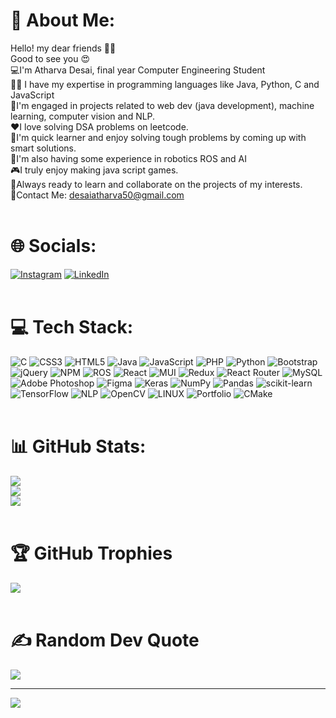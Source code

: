 # 💫 About Me:
Hello! my dear friends 🙋‍♂️<br>Good to see you 😍<br>💻I'm Atharva Desai, final year Computer Engineering Student<br>🧑‍💻 I have my expertise in programming languages like Java, Python, C and JavaScript<br>🧠I'm  engaged in projects related to web dev (java development), machine learning, computer vision and NLP.<br>❤️I love solving DSA problems on leetcode.<br>🌱I'm quick learner and enjoy solving tough problems by coming up with smart solutions.<br>🤖I'm also having some experience in robotics ROS and AI <br>🎮I truly enjoy making java script games.<br>💫Always ready to learn and collaborate on the projects of my interests.<br>📩Contact Me: desaiatharva50@gmail.com<br><br>  

# 🌐 Socials:
[![Instagram](https://img.shields.io/badge/Instagram-%23E4405F.svg?logo=Instagram&logoColor=white)](https://instagram.com/atharva_desai263) [![LinkedIn](https://img.shields.io/badge/LinkedIn-%230077B5.svg?logo=linkedin&logoColor=white)](https://linkedin.com/in/atharva-desai-2642b222a) <br><br>

# 💻 Tech Stack:
![C](https://img.shields.io/badge/c-%2300599C.svg?style=for-the-badge&logo=c&logoColor=white) ![CSS3](https://img.shields.io/badge/css3-%231572B6.svg?style=for-the-badge&logo=css3&logoColor=white) ![HTML5](https://img.shields.io/badge/html5-%23E34F26.svg?style=for-the-badge&logo=html5&logoColor=white) ![Java](https://img.shields.io/badge/java-%23ED8B00.svg?style=for-the-badge&logo=java&logoColor=white) ![JavaScript](https://img.shields.io/badge/javascript-%23323330.svg?style=for-the-badge&logo=javascript&logoColor=%23F7DF1E) ![PHP](https://img.shields.io/badge/php-%23777BB4.svg?style=for-the-badge&logo=php&logoColor=white) ![Python](https://img.shields.io/badge/python-3670A0?style=for-the-badge&logo=python&logoColor=ffdd54) ![Bootstrap](https://img.shields.io/badge/bootstrap-%23563D7C.svg?style=for-the-badge&logo=bootstrap&logoColor=white) ![jQuery](https://img.shields.io/badge/jquery-%230769AD.svg?style=for-the-badge&logo=jquery&logoColor=white) ![NPM](https://img.shields.io/badge/NPM-%23000000.svg?style=for-the-badge&logo=npm&logoColor=white) ![ROS](https://img.shields.io/badge/ros-%230A0FF9.svg?style=for-the-badge&logo=ros&logoColor=white) ![React](https://img.shields.io/badge/react-%2320232a.svg?style=for-the-badge&logo=react&logoColor=%2361DAFB) ![MUI](https://img.shields.io/badge/MUI-%230081CB.svg?style=for-the-badge&logo=material-ui&logoColor=white) ![Redux](https://img.shields.io/badge/redux-%23593d88.svg?style=for-the-badge&logo=redux&logoColor=white) ![React Router](https://img.shields.io/badge/React_Router-CA4245?style=for-the-badge&logo=react-router&logoColor=white) ![MySQL](https://img.shields.io/badge/mysql-%2300f.svg?style=for-the-badge&logo=mysql&logoColor=white) ![Adobe Photoshop](https://img.shields.io/badge/adobephotoshop-%2331A8FF.svg?style=for-the-badge&logo=adobephotoshop&logoColor=white) 	![Figma](https://img.shields.io/badge/figma-%23F24E1E.svg?style=for-the-badge&logo=figma&logoColor=white) ![Keras](https://img.shields.io/badge/Keras-%23D00000.svg?style=for-the-badge&logo=Keras&logoColor=white) ![NumPy](https://img.shields.io/badge/numpy-%23013243.svg?style=for-the-badge&logo=numpy&logoColor=white) ![Pandas](https://img.shields.io/badge/pandas-%23150458.svg?style=for-the-badge&logo=pandas&logoColor=white) ![scikit-learn](https://img.shields.io/badge/scikit--learn-%23F7931E.svg?style=for-the-badge&logo=scikit-learn&logoColor=white) ![TensorFlow](https://img.shields.io/badge/TensorFlow-%23FF6F00.svg?style=for-the-badge&logo=TensorFlow&logoColor=white) ![NLP](https://img.shields.io/badge/NLP-%233776AB.svg?style=for-the-badge&logo=natural-language-processing&logoColor=white) ![OpenCV](https://img.shields.io/badge/OpenCV-%233776AB.svg?style=for-the-badge&logo=opencv&logoColor=white) ![LINUX](https://img.shields.io/badge/Linux-FCC624?style=for-the-badge&logo=linux&logoColor=black) ![Portfolio](https://img.shields.io/badge/Portfolio-%23000000.svg?style=for-the-badge&logo=firefox&logoColor=#FF7139) ![CMake](https://img.shields.io/badge/CMake-%23008FBA.svg?style=for-the-badge&logo=cmake&logoColor=white) <br><br>
# 📊 GitHub Stats:
![](https://github-readme-stats.vercel.app/api?username=atharvadesai1&theme=radical&hide_border=false&include_all_commits=false&count_private=true)<br/>
![](https://github-readme-streak-stats.herokuapp.com/?user=atharvadesai1&theme=radical&hide_border=false)<br/>
![](https://github-readme-stats.vercel.app/api/top-langs/?username=atharvadesai1&theme=radical&hide_border=false&include_all_commits=false&count_private=true&layout=compact) <br><br>

# 🏆 GitHub Trophies
![](https://github-profile-trophy.vercel.app/?username=atharvadesai1&theme=radical&no-frame=false&no-bg=true&margin-w=4) <br><br>

# ✍️ Random Dev Quote
![](https://quotes-github-readme.vercel.app/api?type=horizontal&theme=radical)

---
[![](https://visitcount.itsvg.in/api?id=atharvadesai1&icon=0&color=0)](https://visitcount.itsvg.in)

<!-- Proudly created with GPRM ( https://gprm.itsvg.in ) -->
